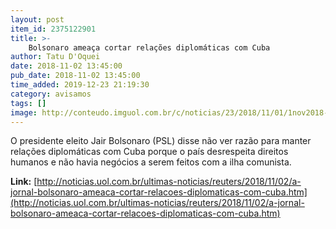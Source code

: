 ```yaml
---
layout: post
item_id: 2375122901
title: >-
    Bolsonaro ameaça cortar relações diplomáticas com Cuba
author: Tatu D'Oquei
date: 2018-11-02 13:45:00
pub_date: 2018-11-02 13:45:00
time_added: 2019-12-23 21:19:30
category: avisamos
tags: []
image: http://conteudo.imguol.com.br/c/noticias/23/2018/11/01/1nov2018---o-presidente-eleito-jair-bolsonaro-psl-da-entrevista-no-dia-em-que-o-juiz-sergio-moro-aceitou-ser-seu-ministro-1541102858180_956x500.jpg
---
```


O presidente eleito Jair Bolsonaro (PSL) disse não ver razão para manter relações diplomáticas com Cuba porque o país desrespeita direitos humanos e não havia negócios a serem feitos com a ilha comunista.

**Link:** [http://noticias.uol.com.br/ultimas-noticias/reuters/2018/11/02/a-jornal-bolsonaro-ameaca-cortar-relacoes-diplomaticas-com-cuba.htm](http://noticias.uol.com.br/ultimas-noticias/reuters/2018/11/02/a-jornal-bolsonaro-ameaca-cortar-relacoes-diplomaticas-com-cuba.htm)

